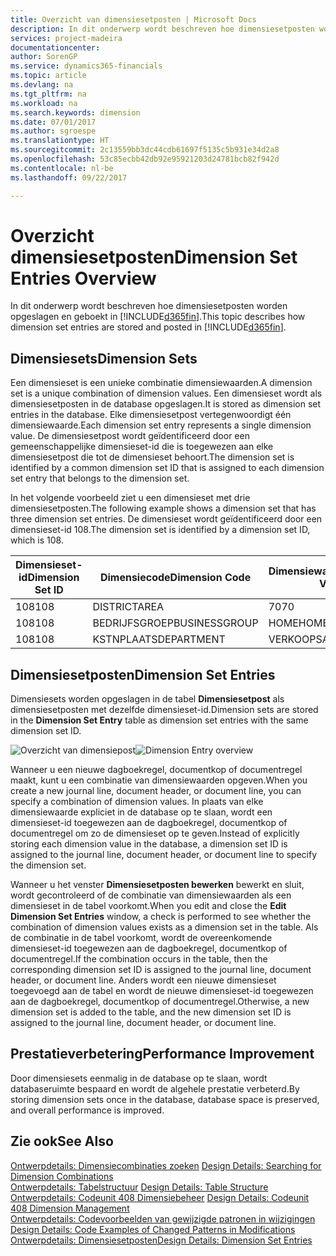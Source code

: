 ```yaml
---
title: Overzicht van dimensiesetposten | Microsoft Docs
description: In dit onderwerp wordt beschreven hoe dimensiesetposten worden opgeslagen en geboekt in [!INCLUDE[d365fin](includes/d365fin_md.md)].
services: project-madeira
documentationcenter: 
author: SorenGP
ms.service: dynamics365-financials
ms.topic: article
ms.devlang: na
ms.tgt_pltfrm: na
ms.workload: na
ms.search.keywords: dimension
ms.date: 07/01/2017
ms.author: sgroespe
ms.translationtype: HT
ms.sourcegitcommit: 2c13559bb3dc44cdb61697f5135c5b931e34d2a8
ms.openlocfilehash: 53c85ecbb42db92e95921203d24781bcb82f942d
ms.contentlocale: nl-be
ms.lasthandoff: 09/22/2017

---
```

# <a name="dimension-set-entries-overview"></a><span data-ttu-id="ddb6b-103">Overzicht dimensiesetposten</span><span class="sxs-lookup"><span data-stu-id="ddb6b-103">Dimension Set Entries Overview</span></span>
<span data-ttu-id="ddb6b-104">In dit onderwerp wordt beschreven hoe dimensiesetposten worden opgeslagen en geboekt in [!INCLUDE[d365fin](includes/d365fin_md.md)].</span><span class="sxs-lookup"><span data-stu-id="ddb6b-104">This topic describes how dimension set entries are stored and posted in [!INCLUDE[d365fin](includes/d365fin_md.md)].</span></span>  
  
## <a name="dimension-sets"></a><span data-ttu-id="ddb6b-105">Dimensiesets</span><span class="sxs-lookup"><span data-stu-id="ddb6b-105">Dimension Sets</span></span>  
<span data-ttu-id="ddb6b-106">Een dimensieset is een unieke combinatie dimensiewaarden.</span><span class="sxs-lookup"><span data-stu-id="ddb6b-106">A dimension set is a unique combination of dimension values.</span></span> <span data-ttu-id="ddb6b-107">Een dimensieset wordt als dimensiesetposten in de database opgeslagen.</span><span class="sxs-lookup"><span data-stu-id="ddb6b-107">It is stored as dimension set entries in the database.</span></span> <span data-ttu-id="ddb6b-108">Elke dimensiesetpost vertegenwoordigt één dimensiewaarde.</span><span class="sxs-lookup"><span data-stu-id="ddb6b-108">Each dimension set entry represents a single dimension value.</span></span> <span data-ttu-id="ddb6b-109">De dimensiesetpost wordt geïdentificeerd door een gemeenschappelijke dimensieset-id die is toegewezen aan elke dimensiesetpost die tot de dimensieset behoort.</span><span class="sxs-lookup"><span data-stu-id="ddb6b-109">The dimension set is identified by a common dimension set ID that is assigned to each dimension set entry that belongs to the dimension set.</span></span>  
  
<span data-ttu-id="ddb6b-110">In het volgende voorbeeld ziet u een dimensieset met drie dimensiesetposten.</span><span class="sxs-lookup"><span data-stu-id="ddb6b-110">The following example shows a dimension set that has three dimension set entries.</span></span> <span data-ttu-id="ddb6b-111">De dimensieset wordt geïdentificeerd door een dimensieset-id 108.</span><span class="sxs-lookup"><span data-stu-id="ddb6b-111">The dimension set is identified by a dimension set ID, which is 108.</span></span>  
  
|<span data-ttu-id="ddb6b-112">Dimensieset-id</span><span class="sxs-lookup"><span data-stu-id="ddb6b-112">Dimension Set ID</span></span>|<span data-ttu-id="ddb6b-113">Dimensiecode</span><span class="sxs-lookup"><span data-stu-id="ddb6b-113">Dimension Code</span></span>|<span data-ttu-id="ddb6b-114">Dimensiewaardecode</span><span class="sxs-lookup"><span data-stu-id="ddb6b-114">Dimension Value Code</span></span>|<span data-ttu-id="ddb6b-115">Dimensiewaardenaam</span><span class="sxs-lookup"><span data-stu-id="ddb6b-115">Dimension Value Name</span></span>|  
|----------------------|--------------------|--------------------------|--------------------------|  
|<span data-ttu-id="ddb6b-116">108</span><span class="sxs-lookup"><span data-stu-id="ddb6b-116">108</span></span>|<span data-ttu-id="ddb6b-117">DISTRICT</span><span class="sxs-lookup"><span data-stu-id="ddb6b-117">AREA</span></span>|<span data-ttu-id="ddb6b-118">70</span><span class="sxs-lookup"><span data-stu-id="ddb6b-118">70</span></span>|<span data-ttu-id="ddb6b-119">Noord-Amerika</span><span class="sxs-lookup"><span data-stu-id="ddb6b-119">America North</span></span>|  
|<span data-ttu-id="ddb6b-120">108</span><span class="sxs-lookup"><span data-stu-id="ddb6b-120">108</span></span>|<span data-ttu-id="ddb6b-121">BEDRIJFSGROEP</span><span class="sxs-lookup"><span data-stu-id="ddb6b-121">BUSINESSGROUP</span></span>|<span data-ttu-id="ddb6b-122">HOME</span><span class="sxs-lookup"><span data-stu-id="ddb6b-122">HOME</span></span>|<span data-ttu-id="ddb6b-123">Home</span><span class="sxs-lookup"><span data-stu-id="ddb6b-123">Home</span></span>|  
|<span data-ttu-id="ddb6b-124">108</span><span class="sxs-lookup"><span data-stu-id="ddb6b-124">108</span></span>|<span data-ttu-id="ddb6b-125">KSTNPLAATS</span><span class="sxs-lookup"><span data-stu-id="ddb6b-125">DEPARTMENT</span></span>|<span data-ttu-id="ddb6b-126">VERKOOP</span><span class="sxs-lookup"><span data-stu-id="ddb6b-126">SALES</span></span>|<span data-ttu-id="ddb6b-127">Verkoop</span><span class="sxs-lookup"><span data-stu-id="ddb6b-127">Sales</span></span>|  
  
## <a name="dimension-set-entries"></a><span data-ttu-id="ddb6b-128">Dimensiesetposten</span><span class="sxs-lookup"><span data-stu-id="ddb6b-128">Dimension Set Entries</span></span>  
<span data-ttu-id="ddb6b-129">Dimensiesets worden opgeslagen in de tabel **Dimensiesetpost** als dimensiesetposten met dezelfde dimensieset-id.</span><span class="sxs-lookup"><span data-stu-id="ddb6b-129">Dimension sets are stored in the **Dimension Set Entry** table as dimension set entries with the same dimension set ID.</span></span>  
  
<span data-ttu-id="ddb6b-130">![Overzicht van dimensiepost](media/dimensionentrynav7.png "DimensionEntryNAV7")</span><span class="sxs-lookup"><span data-stu-id="ddb6b-130">![Dimension Entry overview](media/dimensionentrynav7.png "DimensionEntryNAV7")</span></span>  
  
<span data-ttu-id="ddb6b-131">Wanneer u een nieuwe dagboekregel, documentkop of documentregel maakt, kunt u een combinatie van dimensiewaarden opgeven.</span><span class="sxs-lookup"><span data-stu-id="ddb6b-131">When you create a new journal line, document header, or document line, you can specify a combination of dimension values.</span></span> <span data-ttu-id="ddb6b-132">In plaats van elke dimensiewaarde expliciet in de database op te slaan, wordt een dimensieset-id toegewezen aan de dagboekregel, documentkop of documentregel om zo de dimensieset op te geven.</span><span class="sxs-lookup"><span data-stu-id="ddb6b-132">Instead of explicitly storing each dimension value in the database, a dimension set ID is assigned to the journal line, document header, or document line to specify the dimension set.</span></span>  
  
<span data-ttu-id="ddb6b-133">Wanneer u het venster **Dimensiesetposten bewerken** bewerkt en sluit, wordt gecontroleerd of de combinatie van dimensiewaarden als een dimensieset in de tabel voorkomt.</span><span class="sxs-lookup"><span data-stu-id="ddb6b-133">When you edit and close the **Edit Dimension Set Entries** window, a check is performed to see whether the combination of dimension values exists as a dimension set in the table.</span></span> <span data-ttu-id="ddb6b-134">Als de combinatie in de tabel voorkomt, wordt de overeenkomende dimensieset-id toegewezen aan de dagboekregel, documentkop of documentregel.</span><span class="sxs-lookup"><span data-stu-id="ddb6b-134">If the combination occurs in the table, then the corresponding dimension set ID is assigned to the journal line, document header, or document line.</span></span> <span data-ttu-id="ddb6b-135">Anders wordt een nieuwe dimensieset toegevoegd aan de tabel en wordt de nieuwe dimensieset-id toegewezen aan de dagboekregel, documentkop of documentregel.</span><span class="sxs-lookup"><span data-stu-id="ddb6b-135">Otherwise, a new dimension set is added to the table, and the new dimension set ID is assigned to the journal line, document header, or document line.</span></span>  
  
## <a name="performance-improvement"></a><span data-ttu-id="ddb6b-136">Prestatieverbetering</span><span class="sxs-lookup"><span data-stu-id="ddb6b-136">Performance Improvement</span></span>  
<span data-ttu-id="ddb6b-137">Door dimensiesets eenmalig in de database op te slaan, wordt databaseruimte bespaard en wordt de algehele prestatie verbeterd.</span><span class="sxs-lookup"><span data-stu-id="ddb6b-137">By storing dimension sets once in the database, database space is preserved, and overall performance is improved.</span></span>  
  
## <a name="see-also"></a><span data-ttu-id="ddb6b-138">Zie ook</span><span class="sxs-lookup"><span data-stu-id="ddb6b-138">See Also</span></span>  
<span data-ttu-id="ddb6b-139">[Ontwerpdetails: Dimensiecombinaties zoeken](design-details-searching-for-dimension-combinations.md) </span><span class="sxs-lookup"><span data-stu-id="ddb6b-139">[Design Details: Searching for Dimension Combinations](design-details-searching-for-dimension-combinations.md) </span></span>  
<span data-ttu-id="ddb6b-140">[Ontwerpdetails: Tabelstructuur](design-details-table-structure.md) </span><span class="sxs-lookup"><span data-stu-id="ddb6b-140">[Design Details: Table Structure](design-details-table-structure.md) </span></span>  
<span data-ttu-id="ddb6b-141">[Ontwerpdetails: Codeunit 408 Dimensiebeheer](design-details-codeunit-408-dimension-management.md) </span><span class="sxs-lookup"><span data-stu-id="ddb6b-141">[Design Details: Codeunit 408 Dimension Management](design-details-codeunit-408-dimension-management.md) </span></span>  
<span data-ttu-id="ddb6b-142">[Ontwerpdetails: Codevoorbeelden van gewijzigde patronen in wijzigingen](design-details-code-examples-of-changed-patterns-in-modifications.md) </span><span class="sxs-lookup"><span data-stu-id="ddb6b-142">[Design Details: Code Examples of Changed Patterns in Modifications](design-details-code-examples-of-changed-patterns-in-modifications.md) </span></span>  
[<span data-ttu-id="ddb6b-143">Ontwerpdetails: Dimensiesetposten</span><span class="sxs-lookup"><span data-stu-id="ddb6b-143">Design Details: Dimension Set Entries</span></span>](design-details-dimension-set-entries.md)   

